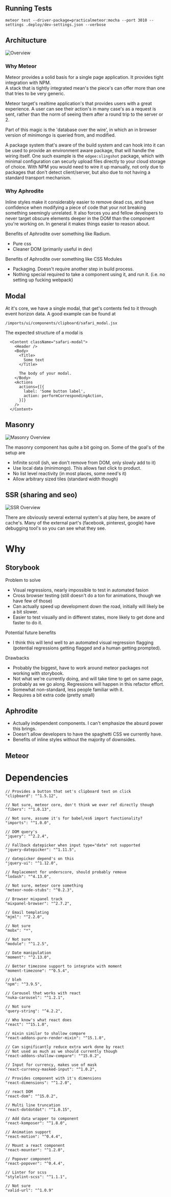 ## Running Tests

    meteor test --driver-package=practicalmeteor:mocha --port 3010 --settings .deploy/dev-settings.json --verbose

## Architucture

![Overview](docs/architecture.png)

### Why Meteor

Meteor provides a solid basis for a single page application.  It provides tight integration with NPM.  
A stack that is tightly integrated mean's the piece's can offer more than one that tries to be very generic.

Meteor target's realtime application's that provides users with a great experience.  A user can see their action's 
in many case's as a request is sent, rather than the norm of seeing them after a round trip to the server or 2.

Part of this magic is the 'database over the wire', in which an in browser version of minimongo is queried from,
and modified.

A package system that's aware of the build system and can hook into it can be used to provide an environment aware 
package, that will handle the wiring itself.  One such example is the `edgee:slingshot` package, which with minimal
configuration can securly upload files directly to your cloud storage of choice.  With NPM you would need to wire
it up manually, not only due to packages that don't detect client/server, but also due to not having a standard
transport mechanism.

### Why Aphrodite

Inline styles make it considerably easier to remove dead css, and have confidence when modifying a piece of code that your not breaking
something seemingly unrelated.  It also forces you and fellow developers to never target obscure elements deeper in the DOM than the 
component you're working on.  In general it makes things easier to reason about.

Benefits of Aphrodite over something like Radium.

- Pure css
- Cleaner DOM (primarily useful in dev)


Benefits of Aphrodite over something like CSS Modules

- Packaging.  Doesn't require another step in build process.
- Nothing special required to take a component using it, and run it. (i.e. no setting up fucking webpack)



## Modal

At it's core, we have a single modal, that get's contents fed to it through event horizon data.  A good example can be found at

```/imports/ui/components/clipboard/safari_modal.jsx```

The expected structure of a modal is

```
  <Content className="safari-modal">
    <Header />
    <Body>
      <Title>
        Some text
      </Title>

      The body of your modal.
    </Body>
    <Actions
      actions={[{
        label: 'Some button label',
        action: performCorrespondingAction,
      }]}
    />
  </Content>

```

## Masonry

![Masonry Overview](docs/masonry.png)

The masonry component has quite a bit going on. Some of the goal's of the setup are

* Infinite scroll (ish, we don't remove from DOM, only slowly add to it)
* Use local data (minimongo).  This allows fast click to product.
* No list level reactivity (in most places, some need's it)
* Allow arbitrary sized tiles (standard width though)

## SSR (sharing and seo)

![SSR Overview](docs/seo.png)

There are obviously several external system's at play here, be aware of cache's. 
Many of the external part's (facebook, pinterest, google) have debugging tool's 
so you can see what they see.


# Why

## Storybook

Problem to solve
- Visual regressions, nearly impossible to test in automated fasion
- Cross browser testing (still doesn't do a ton for animations, though we have few of those)
- Can actually speed up development down the road, initially will likely be a bit slower.
- Easier to test visually and in different states, more likely to get done and faster to do it.

Potential future benefits
- I think this will lend well to an automated visual regression flagging (potential regressions getting flagged and a human getting prompted).

Drawbacks
- Probably the biggest, have to work around meteor packages not working with storybook.
- Not what we're currently doing, and will take time to get on same page, probably as we go along. Regressions will happen in this refactor effort.
- Somewhat non-standard, less people familiar with it.  
- Requires a bit extra code (pretty small)

## Aphrodite

- Actually independent components.  I can't emphasize the absurd power this brings.
- Doesn't allow developers to have the spaghetti CSS we currently have.
- Benefits of inline styles without the majority of downsides.

## Meteor

# Dependencies
    
    // Provides a button that set's clipboard text on click
    "clipboard": "^1.5.12",

    // Not sure, meteor core, don't think we ever ref directly though
    "fibers": "^1.0.13",

    // Not sure, assume it's for babel/es6 import functionality?
    "imports": "^1.0.0",

    // DOM query's
    "jquery": "^2.2.4",

    // Fallback datepicker when input type="date" not supported
    "jquery-datepicker": "^1.11.5",
    
    // datepicker depend's on this
    "jquery-ui": "^1.12.0",

    // Replacement for underscore, should probably remove
    "lodash": "^4.13.0",

    // Not sure, meteor core something
    "meteor-node-stubs": "^0.2.3",

    // Browser mixpanel track
    "mixpanel-browser": "^2.7.2",

    // Email templating
    "mjml": "^2.2.0",

    // Not sure
    "mobx": "*",

    // Not sure
    "module": "^1.2.5",

    // Date manipulation
    "moment": "^2.13.0",

    // Better timezone support to integrate with moment
    "moment-timezone": "^0.5.4",

    // bleh
    "npm": "^3.9.5",

    // Carousel that works with react
    "nuka-carousel": "^1.2.1",

    // Not sure
    "query-string": "^4.2.2",

    // Who know's what react does
    "react": "^15.1.0",

    // mixin similar to shallow compare
    "react-addons-pure-render-mixin": "^15.1.0",

    // Can significantly reduce extra work done by react
    // Not used as much as we should currently though
    "react-addons-shallow-compare": "^15.0.2",

    // Input for currency, makes use of mask
    "react-currency-masked-input": "^1.0.2",

    // Provides component with it's dimensions
    "react-dimensions": "^1.2.0",

    // react DOM
    "react-dom": "^15.0.2",

    // Multi line truncation
    "react-dotdotdot": "^1.0.15",

    // Add data wrapper to component
    "react-komposer": "^1.8.0",

    // Animation support
    "react-motion": "^0.4.4",

    // Mount a react component
    "react-mounter": "^1.2.0",

    // Popover component
    "react-popover": "^0.4.4",

    // Linter for scss
    "stylelint-scss": "^1.1.1",

    // Not sure
    "valid-url": "^1.0.9"
